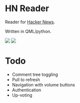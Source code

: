 # HN Reader

Reader for [Hacker News](https://news.ycombinator.com/).

Written in QML/python.

![](https://github.com/davidventura/hnr/blob/master/screenshots/main.png?raw=true)
![](https://github.com/davidventura/hnr/blob/master/screenshots/thread.png?raw=true)

# Todo

- Comment tree toggling
- Pull to refresh
- Navigation with volume buttons
- Authentication
- Up-voting

